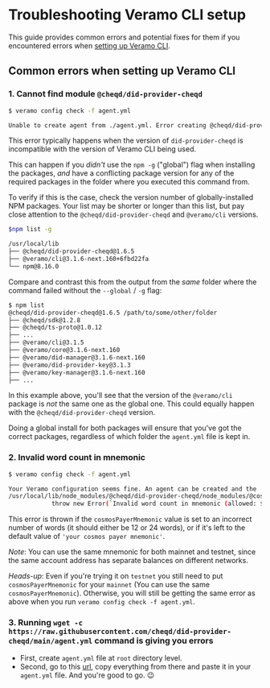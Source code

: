 # Troubleshooting Veramo CLI setup

This guide provides common errors and potential fixes for them if you encountered errors when [setting up Veramo CLI](./).

## Common errors when setting up Veramo CLI

### 1. Cannot find module `@cheqd/did-provider-cheqd`

```bash
$ veramo config check -f agent.yml

Unable to create agent from ./agent.yml. Error creating @cheqd/did-provider-cheqd['CheqdDIDProvider']: Cannot find module '@cheqd/did-provider-cheqd'
```

This error typically happens when the version of `did-provider-cheqd` is incompatible with the version of Veramo CLI being used.

This can happen if you _didn't_ use the `npm -g` ("global") flag when installing the packages, _and_ have a conflicting package version for any of the required packages in the folder where you executed this command from.

To verify if this is the case, check the version number of globally-installed NPM packages. Your list may be shorter or longer than this list, but pay close attention to the `@cheqd/did-provider-cheqd` and `@veramo/cli` versions.

```bash
$npm list -g

/usr/local/lib
├── @cheqd/did-provider-cheqd@1.6.5
├── @veramo/cli@3.1.6-next.160+6fbd22fa
└── npm@8.16.0
```

Compare and contrast this from the output from the _same_ folder where the command failed without the `--global` / `-g` flag:

```bash
$ npm list
@cheqd/did-provider-cheqd@1.6.5 /path/to/some/other/folder
├── @cheqd/sdk@1.2.8
├── @cheqd/ts-proto@1.0.12
├── ...
├── @veramo/cli@3.1.5
├── @veramo/core@3.1.6-next.160
├── @veramo/did-manager@3.1.6-next.160
├── @veramo/did-provider-key@3.1.3
├── @veramo/key-manager@3.1.6-next.160
├── ...
```

In this example above, you'll see that the version of the `@veramo/cli` package is _not_ the same one as the global one. This could equally happen with the `@cheqd/did-provider-cheqd` version.

Doing a global install for both packages will ensure that you've got the correct packages, regardless of which folder the `agent.yml` file is kept in.

### 2. Invalid word count in mnemonic

```bash
$ veramo config check -f agent.yml

Your Veramo configuration seems fine. An agent can be created and the 'agent.execute()' method can be called on it.
/usr/local/lib/node_modules/@cheqd/did-provider-cheqd/node_modules/@cosmjs/crypto/build/bip39.js:2137
            throw new Error(`Invalid word count in mnemonic (allowed: ${allowedWordsLengths} got: ${words.length})`);
```

This error is thrown if the `cosmosPayerMnemonic` value is set to an incorrect number of words (it should either be 12 or 24 words), or if it's left to the default value of `'your cosmos payer mnemonic'`.

_Note_: You can use the same mnemonic for both mainnet and testnet, since the same account address has separate balances on different networks.

_Heads-up_: Even if you're trying it on `testnet` you still need to put `cosmosPayerMnemonic` for your `mainnet` (You can use the same `cosmosPayerMnemonic`). Otherwise, you will still be getting the same error as above when you run `veramo config check -f agent.yml`.

### 3. Running `wget -c https://raw.githubusercontent.com/cheqd/did-provider-cheqd/main/agent.yml` command is giving you errors

* First, create `agent.yml` file at `root` directory level.
* Second, go to this [url](https://raw.githubusercontent.com/cheqd/did-provider-cheqd/main/agent.yml), copy everything from there and paste it in your `agent.yml` file. And you're good to go. 😉
